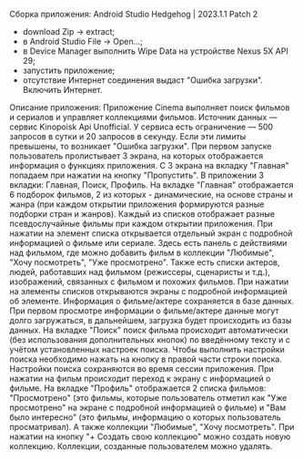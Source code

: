 Сборка приложения:
Android Studio Hedgehog | 2023.1.1 Patch 2

- download Zip -> extract;
- в Android Studio File -> Open...;
- в Device Manager выполнить Wipe Data на устройстве Nexus 5X API 29;
- запустить приложение;
- отсутствие Интернет соединения выдаст "Ошибка загрузки". Включить Интернет.

Описание приложения:
Приложение Cinema выполняет поиск фильмов и сериалов и управляет коллекциями фильмов. Источник данных — сервис Kinopoisk Api Unofficial. У сервиса есть ограничение — 500 запросов в сутки и 20 запросов в секунду. Если эти лимиты превышены, то возникает "Ошибка загрузки". При первом запуске пользователь пролистывает 3 экрана, на которых отображается информация о функциях приложения. С 3 экрана на вкладку "Главная" попадаем при нажатии на кнопку "Пропустить".
В приложении 3 вкладки: Главная, Поиск, Профиль.
На вкладке "Главная" отображается 6 подборок фильмов, 2 из которых - динамические, на основе страны и жанра (при каждом открытии приложения формируются разные подборки стран и жанров). Каждый из списков отображает разные псевдослучайные фильмы при каждом открытии приложения. 
При нажатии на элемент списка открывается отдельный экран с подробной информацией о фильме или сериале. Здесь есть панель с действиями над фильмом, где можно добавить фильм в коллекции "Любимые", "Хочу посмотреть", "Уже просмотрено". Также есть списки актеров, людей, работавших над фильмом (режиссеры, сценаристы и т.д.), изображений, связанных с фильмом и похожих фильмов. При нажатии на элементы списков открываются экраны с подробной информацией об элементе. Информация о фильме/актере сохраняется в базе данных. При первом просмотре информации о фильме/актере данные могут долго загружаться, в дальнейшем, загрузка будет происходить из базы данных.
На вкладке "Поиск" поиск фильма происходит автоматически (без использования дополнительных кнопок) по введённому тексту и с учётом установленных настроек поиска. Чтобы выполнить настройки поиска
необходимо нажать на кнопку в  правой части строки поиска. Настройки поиска сохраняются во время сессии приложения. При нажатии на фильм происходит переход к экрану с информацией о фильме.
На вкладке "Профиль" отображается 2 списка фильмов: "Просмотрено" (это фильмы, которые пользователь отметил как "Уже просмотрено" на экране с подробной информацией о фильме) и "Вам было интересно" (это фильмы, информацию о которых пользователь просматривал). А также коллекции "Любимые", "Хочу посмотреть". При нажатии на кнопку "+ Создать свою коллекцию" можно
создать новую коллекцию. Коллекции, созданные пользователем можно удалять.
